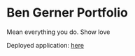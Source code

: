   # Ben Gerner Portfolio

  Mean everything you do. Show love
  
  Deployed application: [here](https://github.com/bgerner/)
